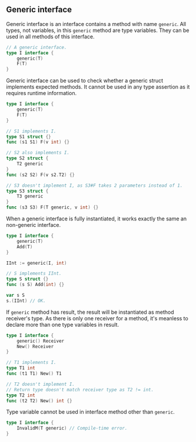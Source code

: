 ## Generic interface ##

Generic interface is an interface contains a method with name `generic`. All types, not variables, in this `generic` method are type variables. They can be used in all methods of this interface.

```go
// A generic interface.
type I interface {
	generic(T)
	F(T)
}
```

Generic interface can be used to check whether a generic struct implements expected methods. It cannot be used in any type assertion as it requires runtime information.

```go
type I interface {
	generic(T)
	F(T)
}

// S1 implements I.
type S1 struct {}
func (s1 S1) F(v int) {}

// S2 also implements I.
type S2 struct {
	T2 generic
}
func (s2 S2) F(v s2.T2) {}

// S3 doesn't implement I, as S3#F takes 2 parameters instead of 1.
type S3 struct {
	T3 generic
}
func (s3 S3) F(T generic, v int) {}
```

When a generic interface is fully instantiated, it works exactly the same an non-generic interface.

```go
type I interface {
	generic(T)
	Add(T)
}

IInt := generic(I, int)

// S implements IInt.
type S struct {}
func (s S) Add(int) {}

var s S
s.(IInt) // OK.
```

If `generic` method has result, the result will be instantiated as method receiver's type. As there is only one receiver for a method, it's meanless to declare more than one type variables in result.

```go
type I interface {
	generic() Receiver
	New() Receiver
}

// T1 implements I.
type T1 int
func (t1 T1) New() T1

// T2 doesn't implement I.
// Return type doesn't match receiver type as T2 != int.
type T2 int
func (t2 T2) New() int {}
```

Type variable cannot be used in interface method other than `generic`.

```go
type I interface {
	InvalidM(T generic) // Compile-time error.
}
```
